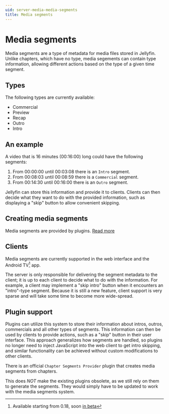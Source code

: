 ```yaml
---
uid: server-media-media-segments
title: Media segments
---
```


# Media segments

Media segments are a type of metadata for media files stored in Jellyfin. Unlike chapters, which have no type, media segements can contain type information, allowing different actions based on the type of a given time segment.

## Types

The following types are currently available:

- Commercial
- Preview
- Recap
- Outro
- Intro

## An example

A video that is 16 minutes (00:16:00) long could have the following segments:

1. From 00:00:00 until 00:03:08 there is an `Intro` segment.
2. From 00:08:03 until 00:08:59 there is a `Commercial` segment.
3. From 00:14:30 until 00:16:00 there is an `Outro` segment.

Jellyfin can store this information and provide it to clients. Clients can then decide what they want to do with the provided information, such as displaying a "skip" button to allow convenient skipping.

## Creating media segments

Media segments are provided by plugins. [Read more](#plugin-support)

## Clients

Media segments are currently supported in the web interface and the Android TV[^1] app.

[^1]: Available starting from 0.18, soon [in beta](/posts/android-betas)

The server is only responsible for delivering the segment metadata to the client; it is up to each client to decide what to do with the information. For example, a client may implement a "skip intro" button when it encounters an "intro"-type segment. Because it is still a new feature, client support is very sparse and will take some time to become more wide-spread.

## Plugin support

Plugins can utilize this system to store their information about intros, outros, commercials and all other types of segments. This information can then be used by clients to provide actions, such as a "skip" button in their user interface. This approach generalizes how segments are handled, so plugins no longer need to inject JavaScript into the web client to get intro skipping, and similar functionality can be achieved without custom modifications to other clients.

There is an official `Chapter Segments Provider` plugin that creates media segments from chapters.

This does _NOT_ make the existing plugins obsolete, as we still rely on them to generate the segments. They would simply have to be updated to work with the media segments system.
